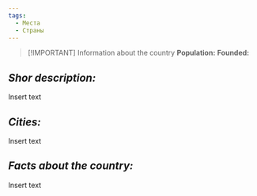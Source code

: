 ```yaml
---
tags:
  - Места
  - Страны
---
```

> [!IMPORTANT] Information about the country
>**Population:**
>**Founded:**
## *Shor description:*
Insert text
## *Cities:*
Insert text
## *Facts about the country:*
Insert text
